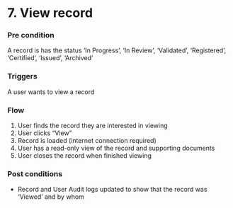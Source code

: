 # 7. View record

### **Pre condition**

A record is has the status ‘In Progress’, ‘In Review’, ‘Validated’, ‘Registered’, ‘Certified’, ‘Issued’, ‘Archived’

### **Triggers**

A user wants to view a record

### **Flow**

1. User finds the record they are interested in viewing
2. User clicks “View”
3. Record is loaded (internet connection required)
4. User has a read-only view of the record and supporting documents
5. User closes the record when finished viewing

### **Post conditions**

* Record and User Audit logs updated to show that the record was ‘Viewed’ and by whom
